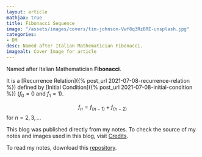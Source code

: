 ```yaml
---
layout: article
mathjax: true
title: Fibonacci Sequence
image: "/assets/images/covers/tim-johnson-Vwf8q3RzBRE-unsplash.jpg"
categories:
- DM
desc: Named after Italian Mathematician Fibonacci. 
imagealt: Cover Image for article
---
```


Named after Italian Mathematician <b>Fibonacci</b>.

It is a [Recurrence Relation]({% post_url 2021-07-08-recurrence-relation %}) defined by [Initial Condition]({% post_url 2021-07-08-initial-condition %}) ($f_0 = 0$ and $f_1 = 1$).





















































































































































































































































































































































































































$$f_n = f_{(n-1)} + f_{(n-2)}$$ for $n = 2, 3, \dots$





















































































































































































































































































































































































































This blog was published directly from my notes.
To check the source of my notes and images used in this blog, visit <a href="/credits.html" target="_blank">Credits</a>.

To read my notes, download this <a href="https://github.com/bovem/CS" target="blank">repository</a>.